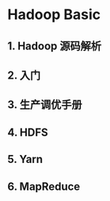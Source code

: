 # Hadoop Basic 

## 1. Hadoop 源码解析

## 2. 入门

## 3. 生产调优手册

## 4. HDFS

## 5. Yarn

## 6. MapReduce 

